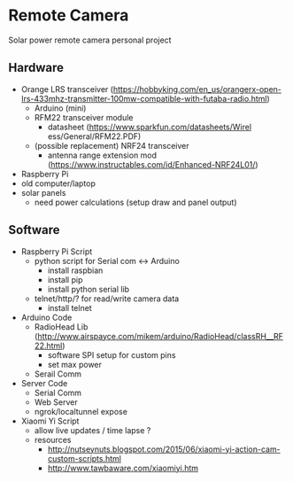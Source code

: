 # Remote Camera
Solar power remote camera personal project

## Hardware

- Orange LRS transceiver (https://hobbyking.com/en_us/orangerx-open-lrs-433mhz-transmitter-100mw-compatible-with-futaba-radio.html)
	- Arduino (mini)
	- RFM22 transceiver module
		- datasheet (https://www.sparkfun.com/datasheets/Wirel	ess/General/RFM22.PDF)
	- (possible replacement) NRF24 transceiver
		- antenna range extension mod (https://www.instructables.com/id/Enhanced-NRF24L01/)
- Raspberry Pi
- old computer/laptop
- solar panels
	- need power calculations (setup draw and panel output)



## Software

- Raspberry Pi Script
	- python script for Serial com <-> Arduino
		- install raspbian
		- install pip
		- install python serial lib
	- telnet/http/? for read/write camera data
		- install telnet
- Arduino Code
	- RadioHead Lib (http://www.airspayce.com/mikem/arduino/RadioHead/classRH__RF22.html)
		- software SPI setup for custom pins
		- set max power
	- Serail Comm
- Server Code
	- Serial Comm
	- Web Server
	- ngrok/localtunnel expose 
- Xiaomi Yi Script
	- allow live updates / time lapse ? 
	- resources 
		- http://nutseynuts.blogspot.com/2015/06/xiaomi-yi-action-cam-custom-scripts.html
		- http://www.tawbaware.com/xiaomiyi.htm
